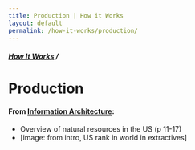 ```yaml
---
title: Production | How it Works
layout: default
permalink: /how-it-works/production/
---
```


<div class="container-outer container-padded">

  <h5><a href="{{site.baseurl}}{{site.permalink}}">How It Works</a> /</h5>
  <h1>Production</h1>

  <h4>From <a href="https://github.com/18F/doi-extractives-data/wiki/Information-Architecture">Information Architecture</a>:</h4>

  <ul class="bullet">
    <li>Overview of natural resources in the US (p 11-17)</li>
    <li>[image: from intro, US rank in world in extractives]</li>
  </ul>

</div>
